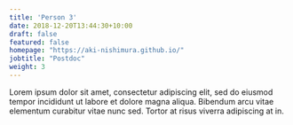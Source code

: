 ```yaml
---
title: 'Person 3'
date: 2018-12-20T13:44:30+10:00
draft: false
featured: false
homepage: "https://aki-nishimura.github.io/"
jobtitle: "Postdoc"
weight: 3
---
```


Lorem ipsum dolor sit amet, consectetur adipiscing elit, sed do eiusmod tempor incididunt ut labore et dolore magna aliqua. Bibendum arcu vitae elementum curabitur vitae nunc sed. Tortor at risus viverra adipiscing at in.
